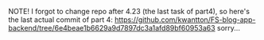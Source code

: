NOTE! I forgot to change repo after 4.23 (the last task of part4), so here's the last actual commit of part 4:
https://github.com/kwantton/FS-blog-app-backend/tree/6e4beae1b6629a9d7897dc3a1afd89bf60953a63
sorry...

